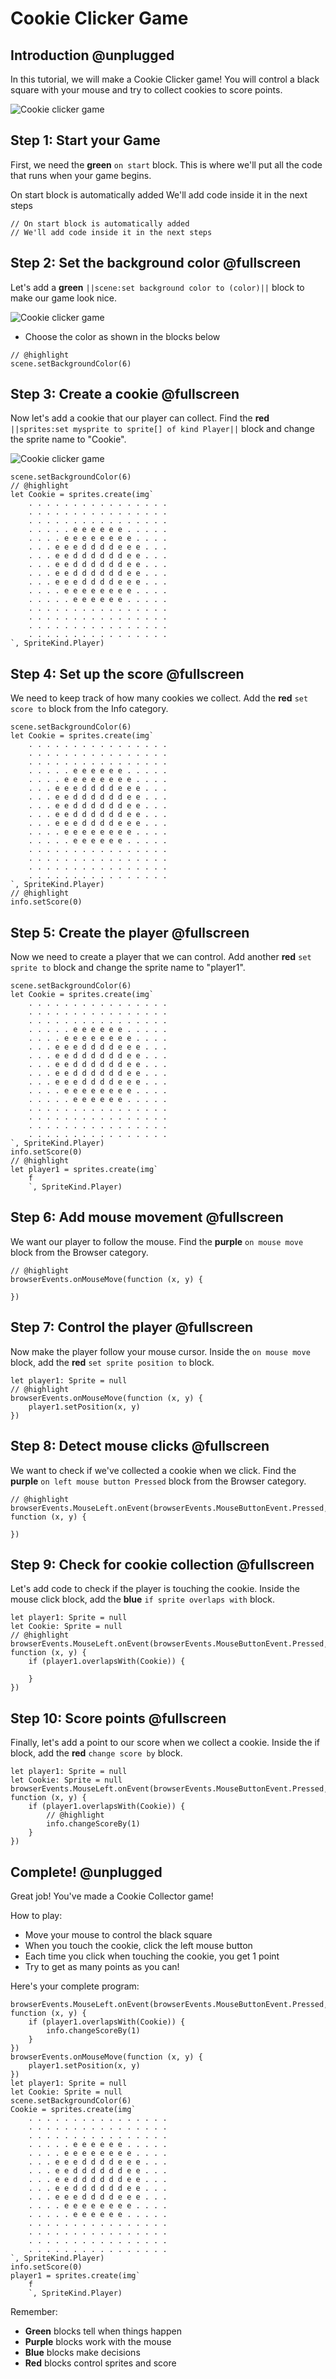 
# Cookie Clicker Game

## Introduction @unplugged

In this tutorial, we will make a Cookie Clicker game! You will control a black square with your mouse and try to collect cookies to score points.

![Cookie clicker game](https://raw.githubusercontent.com/ictadg1/cookie7/refs/heads/master/images/cookie.png)

## Step 1: Start your Game
First, we need the **green** `on start` block. This is where we'll put all the code that runs when your game begins.

On start block is automatically added
We'll add code inside it in the next steps


```blocks
// On start block is automatically added
// We'll add code inside it in the next steps
```

## Step 2: Set the background color @fullscreen

Let's add a **green** `||scene:set background color to (color)||` block to make our game look nice.

![Cookie clicker game](https://raw.githubusercontent.com/ictadg1/cookie7/refs/heads/master/images/cookie-7-set-background.png)

- Choose the color as shown in the blocks below

```blocks
// @highlight
scene.setBackgroundColor(6)
```

## Step 3: Create a cookie @fullscreen


Now let's add a cookie that our player can collect. Find the **red** `||sprites:set mysprite to sprite[] of kind Player||` block and change the sprite name to "Cookie".

![Cookie clicker game](https://raw.githubusercontent.com/ictadg1/cookie7/refs/heads/master/images/cookie-7-set-sprite.png)

```blocks
scene.setBackgroundColor(6)
// @highlight
let Cookie = sprites.create(img`
    . . . . . . . . . . . . . . . . 
    . . . . . . . . . . . . . . . . 
    . . . . . . . . . . . . . . . . 
    . . . . . e e e e e e . . . . . 
    . . . . e e e e e e e e . . . . 
    . . . e e e d d d d e e e . . . 
    . . . e e d d d d d d e e . . . 
    . . . e e d d d d d d e e . . . 
    . . . e e d d d d d d e e . . . 
    . . . e e e d d d d e e e . . . 
    . . . . e e e e e e e e . . . . 
    . . . . . e e e e e e . . . . . 
    . . . . . . . . . . . . . . . . 
    . . . . . . . . . . . . . . . . 
    . . . . . . . . . . . . . . . . 
    . . . . . . . . . . . . . . . . 
`, SpriteKind.Player)
```

## Step 4: Set up the score @fullscreen

We need to keep track of how many cookies we collect. Add the **red** `set score to` block from the Info category.

```blocks
scene.setBackgroundColor(6)
let Cookie = sprites.create(img`
    . . . . . . . . . . . . . . . . 
    . . . . . . . . . . . . . . . . 
    . . . . . . . . . . . . . . . . 
    . . . . . e e e e e e . . . . . 
    . . . . e e e e e e e e . . . . 
    . . . e e e d d d d e e e . . . 
    . . . e e d d d d d d e e . . . 
    . . . e e d d d d d d e e . . . 
    . . . e e d d d d d d e e . . . 
    . . . e e e d d d d e e e . . . 
    . . . . e e e e e e e e . . . . 
    . . . . . e e e e e e . . . . . 
    . . . . . . . . . . . . . . . . 
    . . . . . . . . . . . . . . . . 
    . . . . . . . . . . . . . . . . 
    . . . . . . . . . . . . . . . . 
`, SpriteKind.Player)
// @highlight
info.setScore(0)
```

## Step 5: Create the player @fullscreen

Now we need to create a player that we can control. Add another **red** `set sprite to` block and change the sprite name to "player1".

```blocks
scene.setBackgroundColor(6)
let Cookie = sprites.create(img`
    . . . . . . . . . . . . . . . . 
    . . . . . . . . . . . . . . . . 
    . . . . . . . . . . . . . . . . 
    . . . . . e e e e e e . . . . . 
    . . . . e e e e e e e e . . . . 
    . . . e e e d d d d e e e . . . 
    . . . e e d d d d d d e e . . . 
    . . . e e d d d d d d e e . . . 
    . . . e e d d d d d d e e . . . 
    . . . e e e d d d d e e e . . . 
    . . . . e e e e e e e e . . . . 
    . . . . . e e e e e e . . . . . 
    . . . . . . . . . . . . . . . . 
    . . . . . . . . . . . . . . . . 
    . . . . . . . . . . . . . . . . 
    . . . . . . . . . . . . . . . . 
`, SpriteKind.Player)
info.setScore(0)
// @highlight
let player1 = sprites.create(img`
    f 
    `, SpriteKind.Player)
```

## Step 6: Add mouse movement @fullscreen

We want our player to follow the mouse. Find the **purple** `on mouse move` block from the Browser category.

```blocks
// @highlight
browserEvents.onMouseMove(function (x, y) {
    
})
```

## Step 7: Control the player @fullscreen

Now make the player follow your mouse cursor. Inside the `on mouse move` block, add the **red** `set sprite position to` block.

```blocks
let player1: Sprite = null
// @highlight
browserEvents.onMouseMove(function (x, y) {
    player1.setPosition(x, y)
})
```

## Step 8: Detect mouse clicks @fullscreen

We want to check if we've collected a cookie when we click. Find the **purple** `on left mouse button Pressed` block from the Browser category.

```blocks
// @highlight
browserEvents.MouseLeft.onEvent(browserEvents.MouseButtonEvent.Pressed, function (x, y) {
    
})
```

## Step 9: Check for cookie collection @fullscreen

Let's add code to check if the player is touching the cookie. Inside the mouse click block, add the **blue** `if sprite overlaps with` block.

```blocks
let player1: Sprite = null
let Cookie: Sprite = null
// @highlight
browserEvents.MouseLeft.onEvent(browserEvents.MouseButtonEvent.Pressed, function (x, y) {
    if (player1.overlapsWith(Cookie)) {
        
    }
})
```

## Step 10: Score points @fullscreen

Finally, let's add a point to our score when we collect a cookie. Inside the if block, add the **red** `change score by` block.

```blocks
let player1: Sprite = null
let Cookie: Sprite = null
browserEvents.MouseLeft.onEvent(browserEvents.MouseButtonEvent.Pressed, function (x, y) {
    if (player1.overlapsWith(Cookie)) {
        // @highlight
        info.changeScoreBy(1)
    }
})
```

## Complete! @unplugged

Great job! You've made a Cookie Collector game!

How to play:
* Move your mouse to control the black square
* When you touch the cookie, click the left mouse button
* Each time you click when touching the cookie, you get 1 point
* Try to get as many points as you can!

Here's your complete program:

```blocks
browserEvents.MouseLeft.onEvent(browserEvents.MouseButtonEvent.Pressed, function (x, y) {
    if (player1.overlapsWith(Cookie)) {
        info.changeScoreBy(1)
    }
})
browserEvents.onMouseMove(function (x, y) {
    player1.setPosition(x, y)
})
let player1: Sprite = null
let Cookie: Sprite = null
scene.setBackgroundColor(6)
Cookie = sprites.create(img`
    . . . . . . . . . . . . . . . . 
    . . . . . . . . . . . . . . . . 
    . . . . . . . . . . . . . . . . 
    . . . . . e e e e e e . . . . . 
    . . . . e e e e e e e e . . . . 
    . . . e e e d d d d e e e . . . 
    . . . e e d d d d d d e e . . . 
    . . . e e d d d d d d e e . . . 
    . . . e e d d d d d d e e . . . 
    . . . e e e d d d d e e e . . . 
    . . . . e e e e e e e e . . . . 
    . . . . . e e e e e e . . . . . 
    . . . . . . . . . . . . . . . . 
    . . . . . . . . . . . . . . . . 
    . . . . . . . . . . . . . . . . 
    . . . . . . . . . . . . . . . .
`, SpriteKind.Player)
info.setScore(0)
player1 = sprites.create(img`
    f 
    `, SpriteKind.Player)
```

Remember:
* **Green** blocks tell when things happen
* **Purple** blocks work with the mouse
* **Blue** blocks make decisions
* **Red** blocks control sprites and score